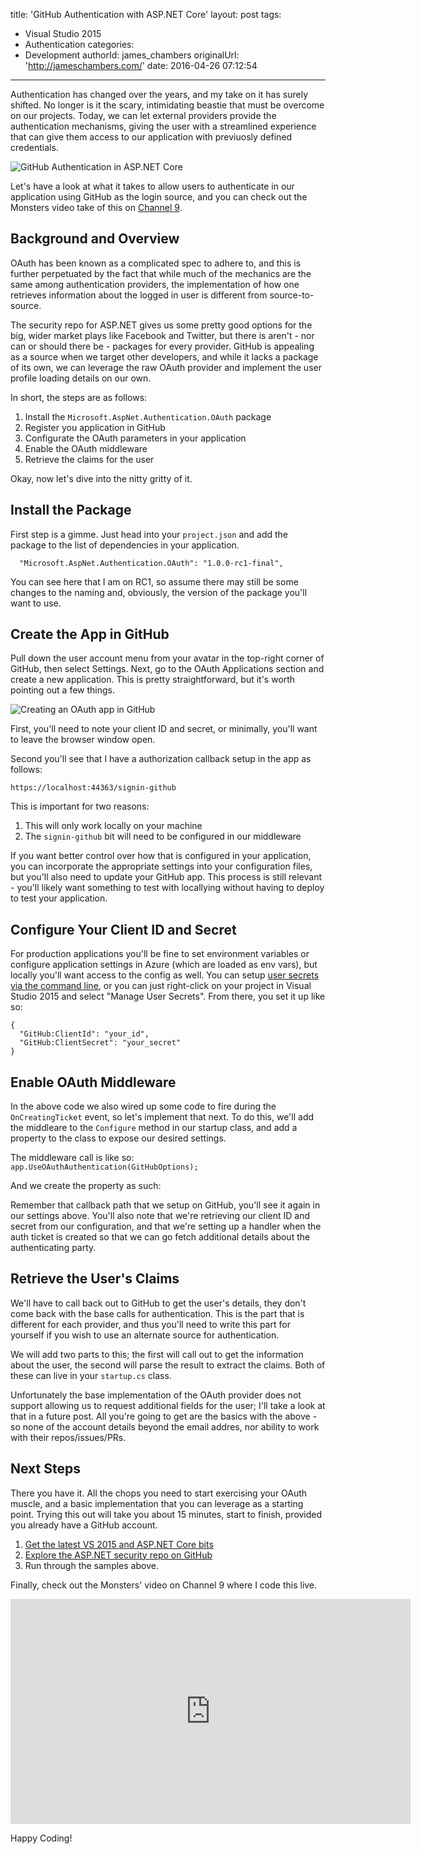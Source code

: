 title: 'GitHub Authentication with ASP.NET Core'
layout: post
tags:
  - Visual Studio 2015
  - Authentication
categories:
  - Development
authorId: james_chambers
originalUrl: 'http://jameschambers.com/'
date: 2016-04-26 07:12:54
---
Authentication has changed over the years, and my take on it has surely shifted. No longer is it the scary, intimidating beastie that must be overcome on our projects. Today, we can let external providers provide the authentication mechanisms, giving the user with a streamlined experience that can give them access to our application with previuosly defined credentials.

![GitHub Authentication in ASP.NET Core](https://jcblogimages.blob.core.windows.net/img/2016/04/github-auth.png)

Let's have a look at what it takes to allow users to authenticate in our application using GitHub as the login source, and you can check out the Monsters video take of this on [Channel 9](https://channel9.msdn.com/Series/aspnetmonsters/Episode-26-GitHub-Authentication-in-ASPNET-Core).

<!-- more -->

## Background and Overview

OAuth has been known as a complicated spec to adhere to, and this is further perpetuated by the fact that while much of the mechanics are the same among authentication providers, the implementation of how one retrieves information about the logged in user is different from source-to-source.

The security repo for ASP.NET gives us some pretty good options for the big, wider market plays like Facebook and Twitter, but there is aren't - nor can or should there be - packages for every provider. GitHub is appealing as a source when we target other developers, and while it lacks a package of its own, we can leverage the raw OAuth provider and implement the user profile loading details on our own. 

In short, the steps are as follows:
 1. Install the `Microsoft.AspNet.Authentication.OAuth` package
 1. Register you application in GitHub
 1. Configurate the OAuth parameters in your application
 1. Enable the OAuth middleware
 1. Retrieve the claims for the user

Okay, now let's dive into the nitty gritty of it.

## Install the Package

First step is a gimme.  Just head into your `project.json` and add the package to the list of dependencies in your application.

````
  "Microsoft.AspNet.Authentication.OAuth": "1.0.0-rc1-final",
````

You can see here that I am on RC1, so assume there may still be some changes to the naming and, obviously, the version of the package you'll want to use.

## Create the App in GitHub

Pull down the user account menu from your avatar in the top-right corner of GitHub, then select Settings. Next, go to the OAuth Applications section and create a new application. This is pretty straightforward, but it's worth pointing out a few things.

![Creating an OAuth app in GitHub](https://jcblogimages.blob.core.windows.net:443/img/2016/04/github-app.png)

First, you'll need to note your client ID and secret, or minimally, you'll want to leave the browser window open. 

Second you'll see that I have a authorization callback setup in the app as follows:

`https://localhost:44363/signin-github`

This is important for two reasons: 

1. This will only work locally on your machine
2. The `signin-github` bit will need to be configured in our middleware

If you want better control over how that is configured in your application, you can incorporate the appropriate settings into your configuration files, but you'll also need to update your GitHub app. This process is still relevant - you'll likely want something to test with locallying without having to deploy to test your application.

## Configure Your Client ID and Secret
  For production applications you'll be fine to set environment variables or configure application settings in Azure (which are loaded as env vars), but locally you'll want access to the config as well. You can setup [user secrets via the command line](https://channel9.msdn.com/Series/aspnetmonsters/Episode-23-Working-With-Sensitive-Data-User-Secrets), or you can just right-click on your project in Visual Studio 2015 and select "Manage User Secrets". From there, you set it up like so:

````
{
  "GitHub:ClientId": "your_id",
  "GitHub:ClientSecret": "your_secret"
}
````

## Enable OAuth Middleware

In the above code we also wired up some code to fire during the `OnCreatingTicket` event, so let's implement that next.  To do this, we'll add the middleare to the `Configure` method in our startup class, and add a property to the class to expose our desired settings.

The middleware call is like so:
` app.UseOAuthAuthentication(GitHubOptions);`

And we create the property as such:
<script src="https://gist.github.com/MisterJames/746331337329ca50556cbff19a0ba176.js"></script>

Remember that callback path that we setup on GitHub, you'll see it again in our settings above. You'll also note that we're retrieving our client ID and secret from our configuration, and that we're setting up a handler when the auth ticket is created so that we can go fetch additional details about the authenticating party.

## Retrieve the User's Claims
We'll have to call back out to GitHub to get the user's details, they don't come back with the base calls for authentication. This is the part that is different for each provider, and thus you'll need to write this part for yourself if you wish to use an alternate source for authentication.

We will add two parts to this; the first will call out to get the information about the user, the second will parse the result to extract the claims. Both of these can live in your `startup.cs` class.

<script src="https://gist.github.com/MisterJames/6a2ee9918afa9019aa3c1891f216102a.js"></script>

<script src="https://gist.github.com/MisterJames/c818ad44950d1c7312e2d36b93041407.js"></script>

Unfortunately the base implementation of the OAuth provider does not support allowing us to request additional fields for the user; I'll take a look at that in a future post. All you're going to get are the basics with the above - so none of the account details beyond the email addres, nor ability to work with their repos/issues/PRs.

## Next Steps

There you have it. All the chops you need to start exercising your OAuth muscle, and a basic implementation that you can leverage as a starting point. Trying this out will take you about 15 minutes, start to finish, provided you already have a GitHub account.

 1. [Get the latest VS 2015 and ASP.NET Core bits](https://get.asp.net/)
 1. [Explore the ASP.NET security repo on GitHub](https://github.com/aspnet/security)
 1. Run through the samples above.

Finally, check out the Monsters' video on Channel 9 where I code this live.

<iframe src="https://channel9.msdn.com/Series/aspnetmonsters/Episode-26-GitHub-Authentication-in-ASPNET-Core/player" width="640" height="360" allowFullScreen frameBorder="0"></iframe>

Happy Coding!